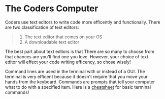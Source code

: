 # The Coders Computer

Coders use text editors to write code more efficently and functionally. There are two classification of text editors:

> 1. The text editor that comes on your OS
> 2. A downloadable text editor

The best part about text editors is that There are so many to choose from that chances are you'll find one you love. However, your choice of text editor will effect your code writing efficency, so chose wisely!

Command lines are used in the terminal with or instead of a GUI. The terminal is very efficent because it doesn't require that you move your hands from the keyboard. Commands are prompts that tell your computer what to do with a specified item. Here is a [cheatsheet](https://www.git-tower.com/blog/command-line-cheat-sheet/) for basic terminal commands!
